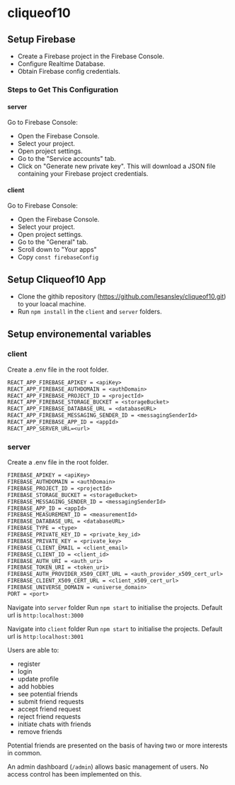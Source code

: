 # cliqueof10

## Setup Firebase

- Create a Firebase project in the Firebase Console.
- Configure Realtime Database.
- Obtain Firebase config credentials.

### Steps to Get This Configuration

#### server

Go to Firebase Console:

- Open the Firebase Console.
- Select your project.
- Open project settings.
- Go to the "Service accounts" tab.
- Click on "Generate new private key". This will download a JSON file containing your Firebase project credentials.

#### client

Go to Firebase Console:

- Open the Firebase Console.
- Select your project.
- Open project settings.
- Go to the "General" tab.
- Scroll down to "Your apps"
- Copy `const firebaseConfig`

## Setup Cliqueof10 App

- Clone the githib repository (https://github.com/lesansley/cliqueof10.git) to your loacal machine.
- Run `npm install` in the `client` and `server` folders.

## Setup environemental variables

### client

Create a .env file in the root folder.

```txt
REACT_APP_FIREBASE_APIKEY = <apiKey>
REACT_APP_FIREBASE_AUTHDOMAIN = <authDomain>
REACT_APP_FIREBASE_PROJECT_ID = <projectId>
REACT_APP_FIREBASE_STORAGE_BUCKET = <storageBucket>
REACT_APP_FIREBASE_DATABASE_URL = <databaseURL>
REACT_APP_FIREBASE_MESSAGING_SENDER_ID = <messagingSenderId>
REACT_APP_FIREBASE_APP_ID = <appId>
REACT_APP_SERVER_URL=<url>
```

### server

Create a .env file in the root folder.

```txt
FIREBASE_APIKEY = <apiKey>
FIREBASE_AUTHDOMAIN = <authDomain>
FIREBASE_PROJECT_ID = <projectId>
FIREBASE_STORAGE_BUCKET = <storageBucket>
FIREBASE_MESSAGING_SENDER_ID = <messagingSenderId>
FIREBASE_APP_ID = <appId>
FIREBASE_MEASUREMENT_ID = <measurementId>
FIREBASE_DATABASE_URL = <databaseURL>
FIREBASE_TYPE = <type>
FIREBASE_PRIVATE_KEY_ID = <private_key_id>
FIREBASE_PRIVATE_KEY = <private_key>
FIREBASE_CLIENT_EMAIL = <client_email>
FIREBASE_CLIENT_ID = <client_id>
FIREBASE_AUTH_URI = <auth_uri>
FIREBASE_TOKEN_URI = <token_uri>
FIREBASE_AUTH_PROVIDER_X509_CERT_URL = <auth_provider_x509_cert_url>
FIREBASE_CLIENT_X509_CERT_URL = <client_x509_cert_url>
FIREBASE_UNIVERSE_DOMAIN = <universe_domain>
PORT = <port>
```

Navigate into `server` folder
Run `npm start` to initialise the projects.
Default url is `http:localhost:3000`

Navigate into `client` folder
Run `npm start` to initialise the projects.
Default url is `http:localhost:3001`

Users are able to:

- register
- login
- update profile
- add hobbies
- see potential friends
- submit friend requests
- accept friend request
- reject friend requests
- initiate chats with friends
- remove friends

Potential friends are presented on the basis of having two or more interests in common.

An admin dashboard (`/admin`) allows basic management of users. No access control has been implemented on this.
